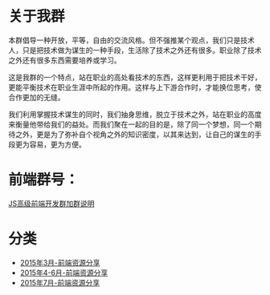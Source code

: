 关于我群
=====

本群倡导一种开放，平等，自由的交流风格。但不强推某个观点，我们只是技术人，只是把技术做为谋生的一种手段，生活除了技术之外还有很多。职业除了技术之外还有很多东西需要培养或学习。

这是我群的一个特点，站在职业的高处看技术的东西，这样更利用于把技术干好，更能平衡技术在职业生涯中所起的作用。这样与上下游合作时，才能换位思考，使合作更加的无缝。 

我们利用掌握技术谋生的同时，我们抽身思维，脱立于技术之外，站在职业的高度来衡量他带给我们的益处。而我们聚在一起的目的是，除了同一个梦想，同一个期待之外，更是为了弥补自个视角之外的知识密度，以其来达到，让自己的谋生的手段更为容易，更为方便。 

# 前端群号：
[JS高级前端开发群加群说明](http://www.cnblogs.com/jikey/p/4426105.html)

# 分类
- [2015年3月-前端资源分享](https://github.com/jsfront/month/blob/master/2015/2015%E5%B9%B47%E6%9C%88-%E5%89%8D%E7%AB%AF%E8%B5%84%E6%BA%90%E5%88%86%E4%BA%AB.md)
- [2015年4-6月-前端资源分享](https://github.com/jsfront/month/blob/master/2015/2015%E5%B9%B44-6%E6%9C%88-%E5%89%8D%E7%AB%AF%E8%B5%84%E6%BA%90%E5%88%86%E4%BA%AB.md)
- [2015年7月-前端资源分享](https://github.com/jsfront/month/blob/master/2015/2015%E5%B9%B47%E6%9C%88-%E5%89%8D%E7%AB%AF%E8%B5%84%E6%BA%90%E5%88%86%E4%BA%AB.md)